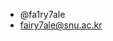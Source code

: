 - @fa1ry7ale
- fairy7ale@snu.ac.kr

<!---
fa1ry7ale/fa1ry7ale is a ✨ special ✨ repository because its `README.md` (this file) appears on your GitHub profile.
You can click the Preview link to take a look at your changes.
--->
